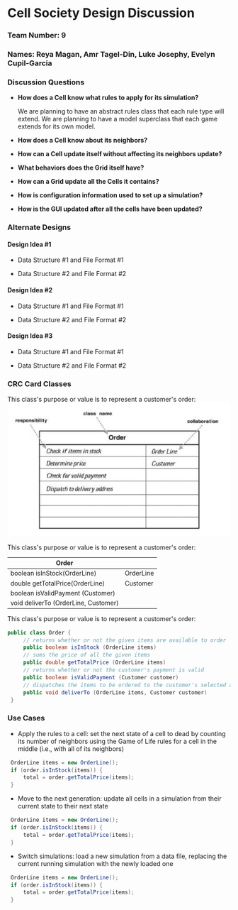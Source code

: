 # Cell Society Design Discussion
### Team Number: 9 
### Names: Reya Magan, Amr Tagel-Din, Luke Josephy, Evelyn Cupil-Garcia


### Discussion Questions

 * __How does a Cell know what rules to apply for its simulation?__
    
   We are planning to have an abstract rules class that each rule type will extend. We are planning to have a model superclass that each game extends for its own model.

 * __How does a Cell know about its neighbors?__

 * __How can a Cell update itself without affecting its neighbors update?__

 * __What behaviors does the Grid itself have?__

 * __How can a Grid update all the Cells it contains?__

 * __How is configuration information used to set up a simulation?__

 * __How is the GUI updated after all the cells have been updated?__


### Alternate Designs

#### Design Idea #1

 * Data Structure #1 and File Format #1

 * Data Structure #2 and File Format #2


#### Design Idea #2

 * Data Structure #1 and File Format #1

 * Data Structure #2 and File Format #2


#### Design Idea #3

* Data Structure #1 and File Format #1

 * Data Structure #2 and File Format #2



### CRC Card Classes

This class's purpose or value is to represent a customer's order:
![Order Class CRC Card](images/order_crc_card.png "Order Class")


This class's purpose or value is to represent a customer's order:

|Order| |
|---|---|
|boolean isInStock(OrderLine)         |OrderLine|
|double getTotalPrice(OrderLine)      |Customer|
|boolean isValidPayment (Customer)    | |
|void deliverTo (OrderLine, Customer) | |


This class's purpose or value is to represent a customer's order:
```java
public class Order {
     // returns whether or not the given items are available to order
     public boolean isInStock (OrderLine items)
     // sums the price of all the given items
     public double getTotalPrice (OrderLine items)
     // returns whether or not the customer's payment is valid
     public boolean isValidPayment (Customer customer)
     // dispatches the items to be ordered to the customer's selected address
     public void deliverTo (OrderLine items, Customer customer)
 }
 ```
 

### Use Cases

 * Apply the rules to a cell: set the next state of a cell to dead by counting its number of neighbors using the Game of Life rules for a cell in the middle (i.e., with all of its neighbors)
```java
 OrderLine items = new OrderLine();
 if (order.isInStock(items)) {
     total = order.getTotalPrice(items);
 }
```

 * Move to the next generation: update all cells in a simulation from their current state to their next state
```java
 OrderLine items = new OrderLine();
 if (order.isInStock(items)) {
     total = order.getTotalPrice(items);
 }
```

 * Switch simulations: load a new simulation from a data file, replacing the current running simulation with the newly loaded one
```java
 OrderLine items = new OrderLine();
 if (order.isInStock(items)) {
     total = order.getTotalPrice(items);
 }
```
